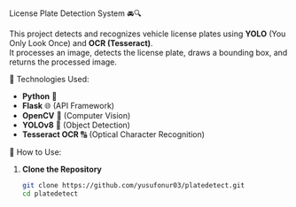  License Plate Detection System 🚘🔍

This project detects and recognizes vehicle license plates using **YOLO** (You Only Look Once) and **OCR (Tesseract)**.  
It processes an image, detects the license plate, draws a bounding box, and returns the processed image.

 📌 Technologies Used:
- **Python** 🐍
- **Flask** 🌐 (API Framework)
- **OpenCV** 👀 (Computer Vision)
- **YOLOv8** 🚀 (Object Detection)
- **Tesseract OCR** 🔠 (Optical Character Recognition)

 🚀 How to Use:
1. **Clone the Repository**  
   ```bash
   git clone https://github.com/yusufonur03/platedetect.git
   cd platedetect
